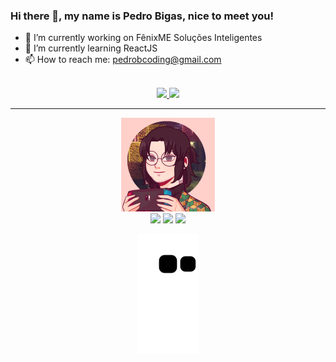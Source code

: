 
### Hi there 👋, my name is Pedro Bigas, nice to meet you! 

- 🔭 I’m currently working on FênixME Soluções Inteligentes
- 🌱 I’m currently learning ReactJS
- 📫 How to reach me: pedrobcoding@gmail.com
 
<div align="center">
  <br>
  <a href="https://github.com/PedroBigas">
  <img height="160em" src="https://github-readme-stats.vercel.app/api?username=PedroBigas&show_icons=true&theme=shades-of-purple&include_all_commits=true&count_private=true"/>
  <img height="160em" src="https://github-readme-stats.vercel.app/api/top-langs/?username=PedroBigas&layout=compact&langs_count=7&theme=shades-of-purple"/>
</div>
  
  <hr>
  <div align="center">
    <img src="./profile.png" width="150px">
  </div>
  <div align="center"> 
   <a href="https://www.linkedin.com/in/pedro-bigas/" target="_blank"><img src="https://img.shields.io/badge/-LinkedIn-%230077B5?style=for-the-badge&logo=linkedin&logoColor=white" target="_blank"></a>
  <a href="https://instagram.com/pedrobigas" target="_blank"><img src="https://img.shields.io/badge/-Instagram-%23E4405F?style=for-the-badge&logo=instagram&logoColor=white" target="_blank"></a>
  <a href = "mailto:pedrobcoding@gmail.com"><img src="https://img.shields.io/badge/-Gmail-%23333?style=for-the-badge&logo=gmail&logoColor=white" target="_blank"></a>

    
![Snake animation](https://github.com/PedroBigas/PedroBigas/blob/output/github-contribution-grid-snake.svg)
